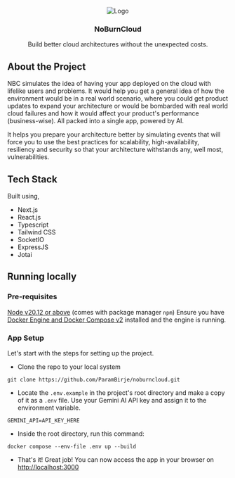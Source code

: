 <!-- PROJECT LOGO -->
<p align="center">
   <img src="https://github.com/ParamBirje/noburncloud/assets/87022870/ca5583c2-db8c-4556-8576-11b934df5393.png" alt="Logo">

  <h3 align="center">NoBurnCloud</h3>

  <p align="center">
    Build better cloud architectures without the unexpected costs.
  </p>
</p>

<!-- ABOUT THE PROJECT -->

## About the Project

NBC simulates the idea of having your app deployed on the cloud with lifelike users and problems. It would help you get a general idea of how the environment would be in a real world scenario, where you could get product updates to expand your architecture or would be bombarded with real world cloud failures and how it would affect your product's performance (business-wise). All packed into a single app, powered by AI.

It helps you prepare your architecture better by simulating events that will force you to use the best practices for scalability, high-availability, resiliency and security so that your architecture withstands any, well most, vulnerabilities.

## Tech Stack

Built using,

- Next.js
- React.js
- Typescript
- Tailwind CSS
- SocketIO
- ExpressJS
- Jotai

<!-- Setting up the project -->

## Running locally

### Pre-requisites

[Node v20.12 or above](https://nodejs.org/en/download) (comes with package manager `npm`)
Ensure you have [Docker Engine and Docker Compose v2](https://docs.docker.com/compose/install/) installed and the engine is running.

### App Setup

Let's start with the steps for setting up the project.

- Clone the repo to your local system

```
git clone https://github.com/ParamBirje/noburncloud.git
```

- Locate the `.env.example` in the project's root directory and make a copy of it as a `.env` file. Use your Gemini AI API key and assign it to the environment variable.

```
GEMINI_API=API_KEY_HERE
```

- Inside the root directory, run this command:

```
docker compose --env-file .env up --build
```

- That's it! Great job!
  You can now access the app in your browser on [http://localhost:3000](http://localhost:3000/)
